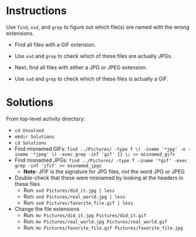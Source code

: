 # Instructions

Use `find`, `xxd`, and `grep` to figure out which file(s) are named with the wrong extensions.

- Find all files with a GIF extension.

- Use `xxd` and `grep` to check which of these files are actually JPGs.

- Next, find all files with either a JPG or JPEG extension.

- Use `xxd` and `grep` to check which of these files is actually a GIF.

# Solutions

From top-level activity directory:

- `cd Unsolved`
- `mkdir Solutions`
- `cd Solutions`
- Find misnamed GIFs: `find ../Pictures/ -type f \( -iname '*jpg' -o -iname '*jpeg' \) -exec grep -inT 'gif' {} \; >> misnamed_gifs`
- Find misnamed JPGs: `find ../Pictures/ -type f -iname '*gif' -exec grep -inT 'jfif' >> misnamed_jpgs`
  - **Note**: JFIF is the signature for JPG files, *not* the word JPG or JPEG
- Double-check that these were misnamed by looking at the headers in these files
  - Run: `xxd Pictures/did_it.jpg | less`
  - Run: `xxd Pictures/real_world.jpg | less`
  - Run: `xxd Pictures/favorite_file.gif | less`
- Change the file extensions
  - Run: `mv Pictures/did_it.jpg Pictures/did_it.gif`
  - Run: `mv Pictures/real_world.jpg Pictures/real_world.gif`
  - Run: `mv Pictures/favorite_file.gif Pictures/favorite_file.jpg`

